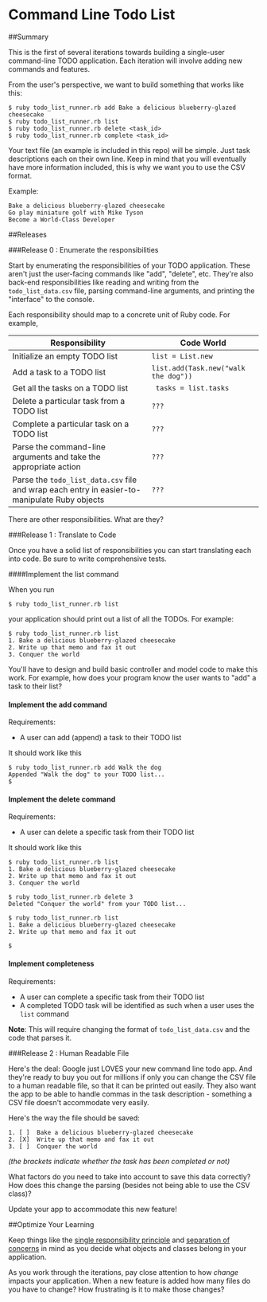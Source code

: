 # Command Line Todo List

##Summary

 This is the first of several iterations towards building a single-user command-line TODO application.  Each iteration will involve adding new commands and features.

From the user's perspective, we want to build something that works like this:

```text
$ ruby todo_list_runner.rb add Bake a delicious blueberry-glazed cheesecake
$ ruby todo_list_runner.rb list
$ ruby todo_list_runner.rb delete <task_id>
$ ruby todo_list_runner.rb complete <task_id>
```

Your text file (an example is included in this repo) will be simple.  Just task descriptions each on their own line.  Keep in mind that you will eventually have more information included, this is why we want you to use the CSV format.

Example:

```text
Bake a delicious blueberry-glazed cheesecake
Go play miniature golf with Mike Tyson
Become a World-Class Developer
````

##Releases

###Release 0 : Enumerate the responsibilities

Start by enumerating the responsibilities of your TODO application.  These aren't just the user-facing commands like "add", "delete", etc.  They're also back-end responsibilities like reading and writing from the `todo_list_data.csv` file, parsing command-line arguments, and printing the "interface" to the console.

Each responsibility should map to a concrete unit of Ruby code.  For example,

Responsibility                                                                     | Code World
-----------------------------------------------------------------------------------|------------------------------------
Initialize an empty TODO list                                                      | `list = List.new`
Add a task to a TODO list                                                          | `list.add(Task.new("walk the dog"))`
Get all the tasks on a TODO list                                                   | ` tasks = list.tasks`
Delete a particular task from a TODO list                                          | `???`
Complete a particular task on a TODO list                                          | `???`
Parse the command-line arguments and take the appropriate action                   | `???`
Parse the `todo_list_data.csv` file and wrap each entry in easier-to-manipulate Ruby objects | `???`


There are other responsibilities.  What are they?

###Release 1 : Translate to Code

Once you have a solid list of responsibilities you can start translating each into code.  Be sure to write comprehensive tests.

####Implement the list command

When you run

```text
$ ruby todo_list_runner.rb list
```

your application should print out a list of all the TODOs. For example:

```text
$ ruby todo_list_runner.rb list
1. Bake a delicious blueberry-glazed cheesecake
2. Write up that memo and fax it out
3. Conquer the world
```

You'll have to design and build basic controller and model code to make this work.  For example, how does your program know the user wants to "add" a task to their list?

#### Implement the add command

Requirements:

- A user can add (append) a task to their TODO list

It should work like this

```text
$ ruby todo_list_runner.rb add Walk the dog
Appended "Walk the dog" to your TODO list...
$
```

#### Implement the delete command

Requirements:

- A user can delete a specific task from their TODO list

It should work like this

```text
$ ruby todo_list_runner.rb list
1. Bake a delicious blueberry-glazed cheesecake
2. Write up that memo and fax it out
3. Conquer the world

$ ruby todo_list_runner.rb delete 3
Deleted "Conquer the world" from your TODO list...

$ ruby todo_list_runner.rb list
1. Bake a delicious blueberry-glazed cheesecake
2. Write up that memo and fax it out

$
```

#### Implement completeness

Requirements:

- A user can complete a specific task from their TODO list
- A completed TODO task will be identified as such when a user uses the `list` command

**Note**: This will require changing the format of `todo_list_data.csv` and the code that parses it.

###Release 2 : Human Readable File

Here's the deal:  Google just LOVES your new command line todo app.  And they're ready to buy you out for millions if only you can change the CSV file to a human readable file, so that it can be printed out easily.  They also want the app to be able to handle commas in the task description - something a CSV file doesn't accommodate very easily.

Here's the way the file should be saved:

```text
1. [ ]  Bake a delicious blueberry-glazed cheesecake
2. [X]  Write up that memo and fax it out
3. [ ]  Conquer the world
```

*(the brackets indicate whether the task has been completed or not)*

What factors do you need to take into account to save this data correctly?  How does this change the parsing (besides not being able to use the CSV class)?

Update your app to accommodate this new feature!

##Optimize Your Learning

Keep things like the [single responsibility principle](http://en.wikipedia.org/wiki/Single_responsibility_principle) and [separation of concerns](http://en.wikipedia.org/wiki/Separation_of_concerns) in mind as you decide what objects and classes belong in your application.

As you work through the iterations, pay close attention to how *change* impacts your application.  When a new feature is added how many files do you have to change?  How frustrating is it to make those changes?
